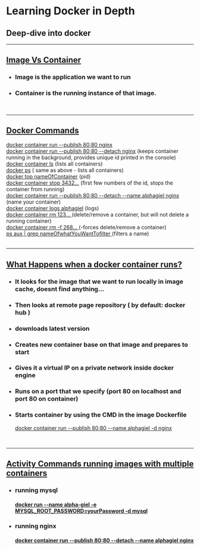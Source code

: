 <h1><b>Learning Docker in Depth</b></h1>
<h2>Deep-dive into docker</h2>

<hr>
<h2><u>Image Vs Container</u></h2>
<ul>
    <li>
        <h3>Image is the application we want to run</h3>
    </li>
    <li>
        <h3>Container is the running instance of that image.</h3>
    </li>
</ul>

<br>
<hr>
<h2><u>Docker Commands</u></h2>

<div><u>docker container run --publish 80:80 nginx</u></div>
<div><u>docker container run --publish 80:80 --detach nginx</u> (keeps container running in the background, provides unique id printed in the console)</div>
<div><u>docker container ls</u> (lists all containers)</div>
<div><u>docker ps</u> ( same as above - lists all containers)</div>
<div><u>docker top nameOfContainer</u> (pid)</div>
<div><u>docker container stop 3432...</u> (first few numbers of the id, stops the container from running)</div>
<div><u>docker container run --publish 80:80 --detach --name alphagiel nginx</u> (name your container)</div>
<div><u>docker container logs alphagiel</u> (logs)</div>
<div><u>docker container rm 123... </u> (delete/remove a container, but will not delete a running container)</div>
<div><u>docker container rm -f 268... </u> (-forces delete/remove a container)</div>
<div><u>ps aux | grep nameOfwhatYouWantTofilter </u> (filters a name)</div>

<br>
<hr>
<h2><u>What Happens when a docker container runs?</u></h2>

<ul>
    <li>
        <h3>It looks for the image that we want to run locally in image cache, doesnt find anything...</h3>
    </li>
    <li>
        <h3>Then looks at remote page repository ( by default: docker hub )</h3>
    </li>
    <li>
        <h3>downloads latest version</h3>
    </li>
    <li>
        <h3>Creates new container base on that image and prepares to start</h3>
    </li>
    <li>
        <h3>Gives it a virtual IP on a private network inside docker engine</h3>
    </li>
    <li>
        <h3>Runs on a port that we specify (port 80 on localhost and port 80 on container)</h3>
    </li>
    <li>
        <h3>Starts container by using the CMD in the image Dockerfile</h3>
        <u>docker container run --publish 80:80 --name alphagiel -d nginx</u>
    </li>
</ul>

<br>
<hr>
<h2><u>Activity Commands running images with multiple containers</u></h2>

<ul>
    <li>
        <h3>running mysql</h3>
        <h4><u>docker run --name alpha-giel -e MYSQL_ROOT_PASSWORD=yourPassword -d mysql</u></h4>
    </li>
</ul>
<ul>
    <li>
        <h3>running nginx</h3>
        <h4><u>docker container run --publish 80:80 --detach --name alphagiel nginx</u></h4>
    </li>
</ul>
